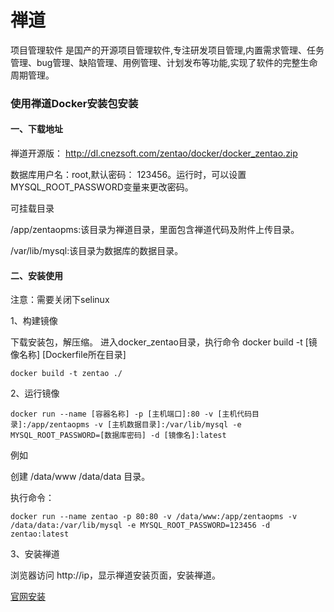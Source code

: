  # 禅道
 
 项目管理软件 是国产的开源项目管理软件,专注研发项目管理,内置需求管理、任务管理、bug管理、缺陷管理、用例管理、计划发布等功能,实现了软件的完整生命周期管理。
 
 
 ### 使用禅道Docker安装包安装
 
 
 
#### 一、下载地址

禅道开源版： http://dl.cnezsoft.com/zentao/docker/docker_zentao.zip

数据库用户名：root,默认密码：  123456。运行时，可以设置  MYSQL_ROOT_PASSWORD变量来更改密码。

可挂载目录

/app/zentaopms:该目录为禅道目录，里面包含禅道代码及附件上传目录。

/var/lib/mysql:该目录为数据库的数据目录。

#### 二、安装使用

注意：需要关闭下selinux

1、构建镜像

下载安装包，解压缩。 进入docker_zentao目录，执行命令 docker build -t [镜像名称] [Dockerfile所在目录]

```shell
docker build -t zentao ./
```

2、运行镜像

```
docker run --name [容器名称] -p [主机端口]:80 -v [主机代码目录]:/app/zentaopms -v [主机数据目录]:/var/lib/mysql -e MYSQL_ROOT_PASSWORD=[数据库密码] -d [镜像名]:latest
```

例如

创建 /data/www /data/data 目录。

执行命令：
```
docker run --name zentao -p 80:80 -v /data/www:/app/zentaopms -v /data/data:/var/lib/mysql -e MYSQL_ROOT_PASSWORD=123456 -d zentao:latest
```

3、安装禅道

浏览器访问 http://ip，显示禅道安装页面，安装禅道。


[官网安装](https://www.zentao.net/book/zentaopmshelp/303.html)

